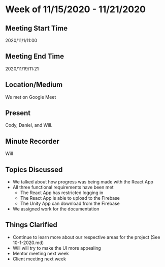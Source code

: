 # Week of 11/15/2020 - 11/21/2020

## Meeting Start Time

2020/11/1/11:00

## Meeting End Time

2020/11/19/11:21

## Location/Medium

We met on Google Meet

## Present

Cody, Daniel, and Will.

## Minute Recorder

Will

## Topics Discussed

- We talked about how progress was being made with the React App
- All three functional requirements have been met
  - The React App has restricted logging in
  - The React App is able to upload to the Firebase
  - The Unity App can download from the Firebase
- We assigned work for the documentation


## Things Clarified

- Continue to learn more about our respective areas for the project (See 10-1-2020.md)
- Will will try to make the UI more appealing
- Mentor meeting next week
- Client meeting next week
